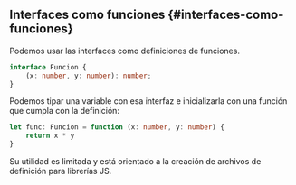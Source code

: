 ## Interfaces como funciones {#interfaces-como-funciones}

Podemos usar las interfaces como definiciones de funciones.

```ts
interface Funcion {
    (x: number, y: number): number;
}
```

Podemos tipar una variable con esa interfaz e inicializarla con una función que cumpla con la definición:

```ts
let func: Funcion = function (x: number, y: number) {
    return x * y
}
```

Su utilidad es limitada y está orientado a la creación de archivos de definición para librerías JS.